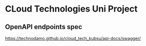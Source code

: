 # CLoud Technologies Uni Project
## OpenAPI endpoints spec
https://technodamo.github.io/cloud_tech_kubsu/api-docs/swagger/
